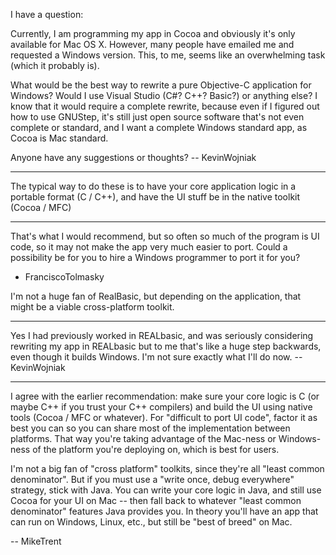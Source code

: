 I have a question:

Currently, I am programming my app in Cocoa and obviously it's only available for Mac OS X. However, many people have emailed me and requested a Windows version. This, to me, seems like an overwhelming task (which it probably is).

What would be the best way to rewrite a pure Objective-C application for Windows? Would I use Visual Studio (C#? C++? Basic?) or anything else? I know that it would require a complete rewrite, because even if I figured out how to use GNUStep, it's still just open source software that's not even complete or standard, and I want a complete Windows standard app, as Cocoa is Mac standard.

Anyone have any suggestions or thoughts? -- KevinWojniak

----

The typical way to do these is to have your core application logic in a portable format (C / C++), and have the UI stuff be in the native toolkit (Cocoa / MFC)

----

That's what I would recommend, but so often so much of the program is UI code, so it may not make the app very much easier to port.  Could a possibility be for you to hire a Windows programmer to port it for you?

- FranciscoTolmasky

I'm not a huge fan of RealBasic, but depending on the application, that might be a viable cross-platform toolkit.

----

Yes I had previously worked in REALbasic, and was seriously considering rewriting my app in REALbasic but to me that's like a huge step backwards, even though it builds Windows. I'm not sure exactly what I'll do now. -- KevinWojniak

----

I agree with the earlier recommendation: make sure your core logic is C (or maybe C++ if you trust your C++ compilers) and build the UI using native tools (Cocoa / MFC or whatever). For "difficult to port UI code", factor it as best you can so you can share most of the implementation between platforms. That way you're taking advantage of the Mac-ness or Windows-ness of the platform you're deploying on, which is best for users.

I'm not a big fan of "cross platform" toolkits, since they're all "least common denominator". But if you must use a "write once, debug everywhere" strategy, stick with Java. You can write your core logic in Java, and still use Cocoa for your UI on Mac -- then fall back to whatever "least common denominator" features Java provides you. In theory you'll have an app that can run on Windows, Linux, etc., but still be "best of breed" on Mac.

-- MikeTrent

